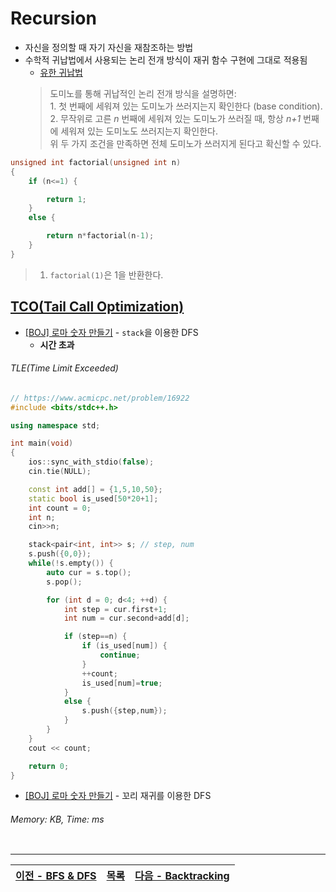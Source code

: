 # Recursion
* 자신을 정의할 때 자기 자신을 재참조하는 방법
* 수학적 귀납법에서 사용되는 논리 전개 방식이 재귀 함수 구현에 그대로 적용됨
    * [유한 귀납법](https://namu.wiki/w/%EC%88%98%ED%95%99%EC%A0%81%20%EA%B7%80%EB%82%A9%EB%B2%95#s-1.1)
    > 도미노를 통해 귀납적인 논리 전개 방식을 설명하면:<br>
      1. 첫 번째에 세워져 있는 도미노가 쓰러지는지 확인한다 (base condition).<br>
      2. 무작위로 고른 <i>n</i> 번째에 세워져 있는 도미노가 쓰러질 때, 항상 <i>n+1</i> 번째에 세워져 있는 도미노도 쓰러지는지 확인한다. <br>
      위 두 가지 조건을 만족하면 전체 도미노가 쓰러지게 된다고 확신할 수 있다. 
```c++
unsigned int factorial(unsigned int n)
{
    if (n<=1) {

        return 1;
    }
    else {

        return n*factorial(n-1);
    }
}
```

> 1. `factorial(1)`은 1을 반환한다. 

## [TCO(Tail Call Optimization)](https://stackoverflow.com/q/310974/783743)

* [[BOJ] 로마 숫자 만들기](https://www.acmicpc.net/problem/16922) - `stack`을 이용한 DFS
	* <b>시간 초과</b>
###### TLE(Time Limit Exceeded)
```c++
// https://www.acmicpc.net/problem/16922
#include <bits/stdc++.h>

using namespace std;

int main(void)
{
    ios::sync_with_stdio(false);
    cin.tie(NULL);

	const int add[] = {1,5,10,50};
	static bool is_used[50*20+1];
	int count = 0;
	int n;
	cin>>n;

	stack<pair<int, int>> s; // step, num
	s.push({0,0});
	while(!s.empty()) {
		auto cur = s.top();
		s.pop();

		for (int d = 0; d<4; ++d) {
			int step = cur.first+1;
			int num = cur.second+add[d];

			if (step==n) {
				if (is_used[num]) {
					continue;
				}
				++count;
				is_used[num]=true;
			}
			else {
				s.push({step,num});
			}
		}
	}
	cout << count;

	return 0;
}
```

* [[BOJ] 로마 숫자 만들기](https://www.acmicpc.net/problem/16922) - 꼬리 재귀를 이용한 DFS
###### Memory: KB, Time: ms
```c++
```

---
|[이전 - BFS & DFS](/bfs_dfs/)|[목록](https://github.com/RyanJeong/CP#index)|[다음 - Backtracking](/backtracking/)|
|-|-|-|